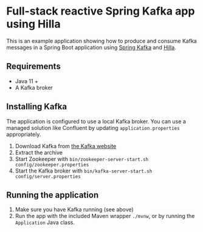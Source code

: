 # Full-stack reactive Spring Kafka app using Hilla

This is an example application showing how to produce and consume Kafka messages in a Spring Boot application using [Spring Kafka](https://spring.io/projects/spring-kafka) and [Hilla](https://hilla.dev).

## Requirements

- Java 11 +
- A Kafka broker

## Installing Kafka

The application is configured to use a local Kafka broker.
You can use a managed solution like Confluent by updating `application.properties` appropriately.

1. Download Kafka from [the Kafka website](https://kafka.apache.org/quickstart)
2. Extract the archive
3. Start Zookeeper with `bin/zookeeper-server-start.sh config/zookeeper.properties`
4. Start the Kafka broker with `bin/kafka-server-start.sh config/server.properties`

## Running the application

1. Make sure you have Kafka running (see above)
2. Run the app with the included Maven wrapper `./mvnw`, or by running the `Application` Java class.
